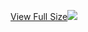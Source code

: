 [View Full Size](https://raw.githubusercontent.com/mingfang/terraform-k8s-modules/master/modules/examples/jaeger/diagram.svg?sanitize=true)<img src="diagram.svg"/>
